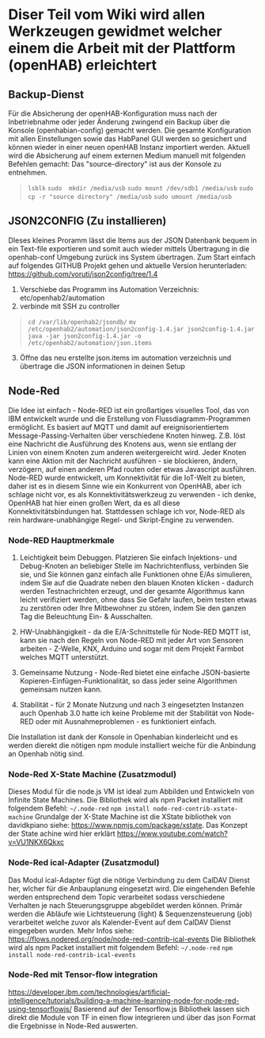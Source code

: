# Diser Teil vom Wiki wird allen Werkzeugen gewidmet welcher einem die Arbeit mit der Plattform (openHAB) erleichtert

## Backup-Dienst
Für die Absicherung der openHAB-Konfiguration muss nach der Inbetriebnahme oder jeder Änderung zwingend ein Backup über die Konsole (openhabian-config) gemacht werden.
Die gesamte Konfiguration mit allen Einstellungen sowie das HabPanel GUI werden so gesichert und können wieder in einer neuen openHAB Instanz importiert werden.
Aktuell wird die Absicherung auf einem externen Medium manuell mit folgenden Befehlen gemacht: Das "source-directory" ist aus der Konsole zu entnehmen.
> ``lsblk``
> ``sudo  mkdir /media/usb``
> ``sudo mount /dev/sdb1 /media/usb``
> ``sudo cp -r "source directory" /media/usb``
> ``sudo umount /media/usb``

## JSON2CONFIG (Zu installieren)
DIeses kleines Proramm lässt die Items aus der JSON Datenbank bequem in ein Text-file exportieren und somit auch wieder mittels Übertragung in die openhab-conf Umgebung zurück ins System übertragen.
Zum Start einfach auf folgendes GITHUB Projekt gehen und aktuelle Version herunterladen: <https://github.com/voruti/json2config/tree/1.4>

1. Verschiebe das Programm ins Automation Verzeichnis: etc/openhab2/automation
2. verbinde mit SSH zu controller 
> ``cd /var/lib/openhab2/jsondb/``
> ``mv /etc/openhab2/automation/json2config-1.4.jar json2config-1.4.jar``
> ``java -jar json2config-1.4.jar -o /etc/openhab2/automation/json.items``

3.  Öffne das neu erstellte json.items im automation verzeichnis und übertrage die JSON informationen in deinen Setup

## Node-Red
Die Idee ist einfach - Node-RED ist ein großartiges visuelles Tool, das von IBM entwickelt wurde und die Erstellung von Flussdiagramm-Programmen ermöglicht. Es basiert auf MQTT und damit auf ereignisorientiertem Message-Passing-Verhalten über verschiedene Knoten hinweg. Z.B. löst eine Nachricht die Ausführung des Knotens aus, wenn sie entlang der Linien von einem Knoten zum anderen weitergereicht wird. Jeder Knoten kann eine Aktion mit der Nachricht ausführen - sie blockieren, ändern, verzögern, auf einen anderen Pfad routen oder etwas Javascript ausführen.
Node-RED wurde entwickelt, um Konnektivität für die IoT-Welt zu bieten, daher ist es in diesem Sinne wie ein Konkurrent von OpenHAB, aber ich schlage nicht vor, es als Konnektivitätswerkzeug zu verwenden - ich denke, OpenHAB hat hier einen großen Wert, da es all diese Konnektivitätsbindungen hat. Stattdessen schlage ich vor, Node-RED als rein hardware-unabhängige Regel- und Skript-Engine zu verwenden.

### Node-RED Hauptmerkmale
1. Leichtigkeit beim Debuggen. Platzieren Sie einfach Injektions- und Debug-Knoten an beliebiger Stelle im Nachrichtenfluss, verbinden Sie sie, und Sie können ganz einfach alle Funktionen ohne E/As simulieren, indem Sie auf die Quadrate neben den blauen Knoten klicken - dadurch werden Testnachrichten erzeugt, und der gesamte Algorithmus kann leicht verifiziert werden, ohne dass Sie Gefahr laufen, beim testen etwas zu zerstören oder Ihre Mitbewohner zu stören, indem Sie den ganzen Tag die Beleuchtung Ein- & Ausschalten.

2. HW-Unabhängigkeit - da die E/A-Schnittstelle für Node-RED MQTT ist, kann sie nach den Regeln von Node-RED mit jeder Art von Sensoren arbeiten - Z-Welle, KNX, Arduino und sogar mit dem Projekt Farmbot welches MQTT unterstützt.

3. Gemeinsame Nutzung - Node-Red bietet eine einfache JSON-basierte Kopieren-Einfügen-Funktionalität, so dass jeder seine Algorithmen gemeinsam nutzen kann. 

4. Stabilität - für 2 Monate Nutzung und nach 3 eingesetzten Instanzen auch Openhab 3.0 hatte ich keine Probleme mit der Stabilität von Node-RED oder mit Ausnahmeproblemen - es funktioniert einfach.

Die Installation ist dank der Konsole in Openhabian kinderleicht und es werden dierekt die nötigen npm module installiert weiche für die Anbindung an Openhab nötig sind.

### Node-Red X-State Machine (Zusatzmodul)
Dieses Modul für die node.js VM ist ideal zum Abbilden und Entwickeln von Infinite State Machines.
Die Bibliothek wird als npm Packet installiert mit folgendem Befehl: ``~/.node-red`` ``npm install node-red-contrib-xstate-machine``
Grundalge der X-State Machine ist die XState bibliothek von davidkpiano siehe: <https://www.npmjs.com/package/xstate>. Das Konzept der State achine wird hier erklärt <https://www.youtube.com/watch?v=VU1NKX6Qkxc>

### Node-Red ical-Adapter (Zusatzmodul)
Das Modul ical-Adapter fügt die nötige Verbindung zu dem CalDAV Dienst her, wlcher für die Anbauplanung eingesetzt wird. Die eingehenden Befehle werden entsprechend dem Topic verarbeitet sodass verschiedene Verhalten je nach Steuerungsgruppe abgebildet werden können. Primär werden die Abläufe wie Lichtsteuerung (light) & Sequenzensteuerung (job) verarbeitet welche zuvor als Kalender-Event auf dem CalDAV Dienst eingegeben wurden. Mehr Infos siehe: <https://flows.nodered.org/node/node-red-contrib-ical-events>
Die Bibliothek wird als npm Packet installiert mit folgendem Befehl: ``~/.node-red`` ``npm install node-red-contrib-ical-events``

### Node-Red mit Tensor-flow integration
https://developer.ibm.com/technologies/artificial-intelligence/tutorials/building-a-machine-learning-node-for-node-red-using-tensorflowjs/
Basierend auf der Tensorflow.js Bibliothek lassen sich direkt die Module von TF in einen flow integrieren und über das json Format die Ergebnisse in Node-Red auswerten. 
